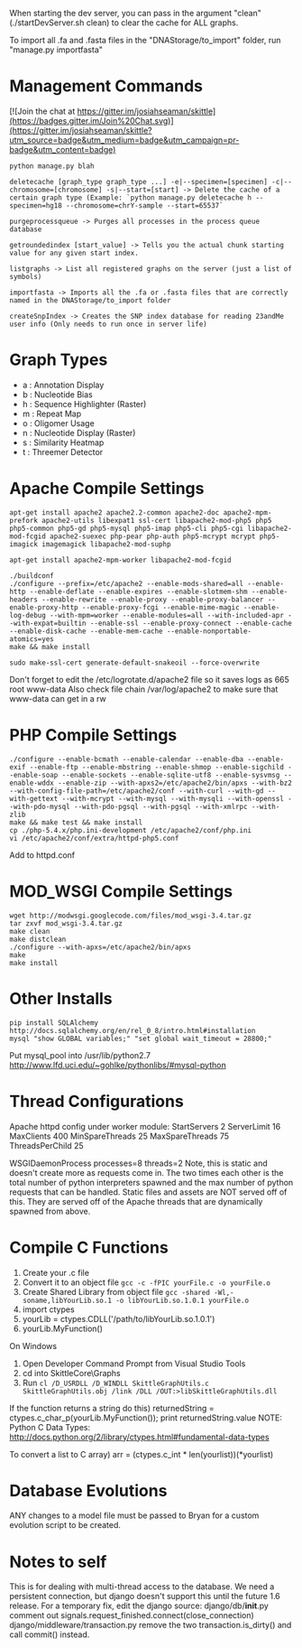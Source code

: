 When starting the dev server, you can pass in the argument "clean" (./startDevServer.sh clean) to clear the cache for ALL graphs.

To import all .fa and .fasta files in the "DNAStorage/to_import" folder, run "manage.py importfasta"

Management Commands
===================

[![Join the chat at https://gitter.im/josiahseaman/skittle](https://badges.gitter.im/Join%20Chat.svg)](https://gitter.im/josiahseaman/skittle?utm_source=badge&utm_medium=badge&utm_campaign=pr-badge&utm_content=badge)

```shell
python manage.py blah

deletecache [graph_type graph_type ...] -e|--specimen=[specimen] -c|--chromosome=[chromosome] -s|--start=[start] -> Delete the cache of a certain graph type (Example: `python manage.py deletecache h --specimen=hg18 --chromosome=chrY-sample --start=65537`

purgeprocessqueue -> Purges all processes in the process queue database

getroundedindex [start_value] -> Tells you the actual chunk starting value for any given start index.

listgraphs -> List all registered graphs on the server (just a list of symbols)

importfasta -> Imports all the .fa or .fasta files that are correctly named in the DNAStorage/to_import folder

createSnpIndex -> Creates the SNP index database for reading 23andMe user info (Only needs to run once in server life)
```


Graph Types
===========

+ a : Annotation Display
+ b : Nucleotide Bias
+ h : Sequence Highlighter (Raster)
+ m : Repeat Map
+ o : Oligomer Usage
+ n : Nucleotide Display (Raster)
+ s : Similarity Heatmap
+ t : Threemer Detector


Apache Compile Settings
=======================

```shell
apt-get install apache2 apache2.2-common apache2-doc apache2-mpm-prefork apache2-utils libexpat1 ssl-cert libapache2-mod-php5 php5 php5-common php5-gd php5-mysql php5-imap php5-cli php5-cgi libapache2-mod-fcgid apache2-suexec php-pear php-auth php5-mcrypt mcrypt php5-imagick imagemagick libapache2-mod-suphp

apt-get install apache2-mpm-worker libapache2-mod-fcgid

./buildconf
./configure --prefix=/etc/apache2 --enable-mods-shared=all --enable-http --enable-deflate --enable-expires --enable-slotmem-shm --enable-headers --enable-rewrite --enable-proxy --enable-proxy-balancer --enable-proxy-http --enable-proxy-fcgi --enable-mime-magic --enable-log-debug --with-mpm=worker --enable-modules=all --with-included-apr --with-expat=builtin --enable-ssl --enable-proxy-connect --enable-cache --enable-disk-cache --enable-mem-cache --enable-nonportable-atomics=yes
make && make install

sudo make-ssl-cert generate-default-snakeoil --force-overwrite
```

Don't forget to edit the /etc/logrotate.d/apache2 file so it saves logs as 665 root www-data
Also check file chain /var/log/apache2 to make sure that www-data can get in a rw

PHP Compile Settings
====================

```shell
./configure --enable-bcmath --enable-calendar --enable-dba --enable-exif --enable-ftp --enable-mbstring --enable-shmop --enable-sigchild --enable-soap --enable-sockets --enable-sqlite-utf8 --enable-sysvmsg --enable-wddx --enable-zip --with-apxs2=/etc/apache2/bin/apxs --with-bz2 --with-config-file-path=/etc/apache2/conf --with-curl --with-gd --with-gettext --with-mcrypt --with-mysql --with-mysqli --with-openssl --with-pdo-mysql --with-pdo-pgsql --with-pgsql --with-xmlrpc --with-zlib
make && make test && make install
cp ./php-5.4.x/php.ini-development /etc/apache2/conf/php.ini
vi /etc/apache2/conf/extra/httpd-php5.conf
```

Add to httpd.conf

MOD_WSGI Compile Settings
=========================

```shell
wget http://modwsgi.googlecode.com/files/mod_wsgi-3.4.tar.gz
tar zxvf mod_wsgi-3.4.tar.gz
make clean
make distclean
./configure --with-apxs=/etc/apache2/bin/apxs
make
make install
```

Other Installs
==============

```shell
pip install SQLAlchemy
http://docs.sqlalchemy.org/en/rel_0_8/intro.html#installation
mysql "show GLOBAL variables;" "set global wait_timeout = 28800;"
```

Put mysql_pool into /usr/lib/python2.7
http://www.lfd.uci.edu/~gohlke/pythonlibs/#mysql-python


Thread Configurations
=====================
Apache httpd config under worker module:
StartServers 2
ServerLimit 16
MaxClients 400
MinSpareThreads 25
MaxSpareThreads 75
ThreadsPerChild 25

WSGIDaemonProcess
processes=8
threads=2
Note, this is static and doesn't create more as requests come in. The two times each other is the total number of python interpreters spawned and the max number of python requests that can be handled.
Static files and assets are NOT served off of this. They are served off of the Apache threads that are dynamically spawned from above.

Compile C Functions
===================
1) Create your .c file
2) Convert it to an object file `gcc -c -fPIC yourFile.c -o yourFile.o`
3) Create Shared Library from object file `gcc -shared -Wl,-soname,libYourLib.so.1 -o libYourLib.so.1.0.1 yourFile.o`
4) import ctypes
5) yourLib = ctypes.CDLL('/path/to/libYourLib.so.1.0.1')
6) yourLib.MyFunction()

On Windows
1) Open Developer Command Prompt from Visual Studio Tools
2) cd into SkittleCore\Graphs
3) Run `cl /D_USRDLL /D_WINDLL SkittleGraphUtils.c SkittleGraphUtils.obj /link /DLL /OUT:>libSkittleGraphUtils.dll`

If the function returns a string do this) returnedString = ctypes.c_char_p(yourLib.MyFunction()); print returnedString.value
NOTE: Python C Data Types: http://docs.python.org/2/library/ctypes.html#fundamental-data-types

To convert a list to C array) arr = (ctypes.c_int * len(yourlist))(*yourlist)

Database Evolutions
===================   
ANY changes to a model file must be passed to Bryan for a custom evolution script to be created.

Notes to self
=============
This is for dealing with multi-thread access to the database.
We need a persistent connection, but django doesn't support this until the future 1.6 release.
For a temporary fix, edit the django source:
django/db/__init__.py comment out signals.request_finished.connect(close_connection)
django/middleware/transaction.py remove the two transaction.is_dirty() and call commit() instead.
